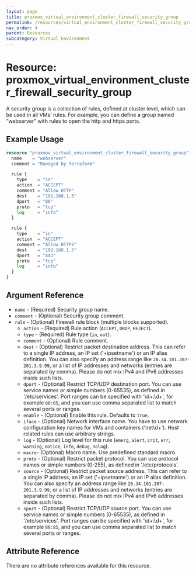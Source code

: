 ```yaml
---
layout: page
title: proxmox_virtual_environment_cluster_firewall_security_group
permalink: /resources/virtual_environment_cluster_firewall_security_group
nav_order: 4
parent: Resources
subcategory: Virtual Environment
---
```


# Resource: proxmox_virtual_environment_cluster_firewall_security_group

A security group is a collection of rules, defined at cluster level, which can be used in 
all VMs' rules. For example, you can define a group named “webserver” with rules to open 
the http and https ports.

## Example Usage

```terraform
resource "proxmox_virtual_environment_cluster_firewall_security_group" "webserver"
  name    = "webserver"
  comment = "Managed by Terraform"

  rule {
    type    = "in"
    action  = "ACCEPT"
    comment = "Allow HTTP"
    dest    = "192.168.1.5"
    dport   = "80"
    proto   = "tcp"
    log     = "info"
  }

  rule {
    type    = "in"
    action  = "ACCEPT"
    comment = "Allow HTTPS"
    dest    = "192.168.1.5"
    dport   = "443"
    proto   = "tcp"
    log     = "info"
  }
}
```

## Argument Reference

- `name` - (Required) Security group name.
- `comment` - (Optional) Security group comment.
- `rule` - (Optional) Firewall rule block (multiple blocks supported).
    - `action` - (Required) Rule action (`ACCEPT`, `DROP`, `REJECT`).
    - `type` - (Required) Rule type (`in`, `out`).
    - `comment` - (Optional) Rule comment.
    - `dest` - (Optional) Restrict packet destination address. This can refer to
      a single IP address, an IP set ('+ipsetname') or an IP alias definition.
      You can also specify an address range like `20.34.101.207-201.3.9.99`, or
      a list of IP addresses and networks (entries are separated by comma).
      Please do not mix IPv4 and IPv6 addresses inside such lists.
    - `dport` - (Optional) Restrict TCP/UDP destination port. You can use
      service names or simple numbers (0-65535), as defined in '/etc/services'.
      Port ranges can be specified with '\d+:\d+', for example `80:85`, and
      you can use comma separated list to match several ports or ranges.
    - `enable` - (Optional) Enable this rule. Defaults to `true`.
    - `iface` - (Optional) Network interface name. You have to use network
      configuration key names for VMs and containers ('net\d+'). Host related
      rules can use arbitrary strings.
    - `log` - (Optional) Log level for this rule (`emerg`, `alert`, `crit`, 
      `err`, `warning`, `notice`, `info`, `debug`, `nolog`).
    - `macro`- (Optional) Macro name. Use predefined standard macro.
    - `proto` - (Optional) Restrict packet protocol. You can use protocol names
      or simple numbers (0-255), as defined in '/etc/protocols'.
    - `source` - (Optional) Restrict packet source address. This can refer
      to a single IP address, an IP set ('+ipsetname') or an IP alias
      definition. You can also specify an address range like 
      `20.34.101.207-201.3.9.99`, or a list of IP addresses and networks (entries
      are separated by comma). Please do not mix IPv4 and IPv6 addresses inside
      such lists.
    - `sport` - (Optional) Restrict TCP/UDP source port. You can use
      service names or simple numbers (0-65535), as defined in '/etc/services'.
      Port ranges can be specified with '\d+:\d+', for example `80:85`, and
      you can use comma separated list to match several ports or ranges.

## Attribute Reference

There are no attribute references available for this resource.
